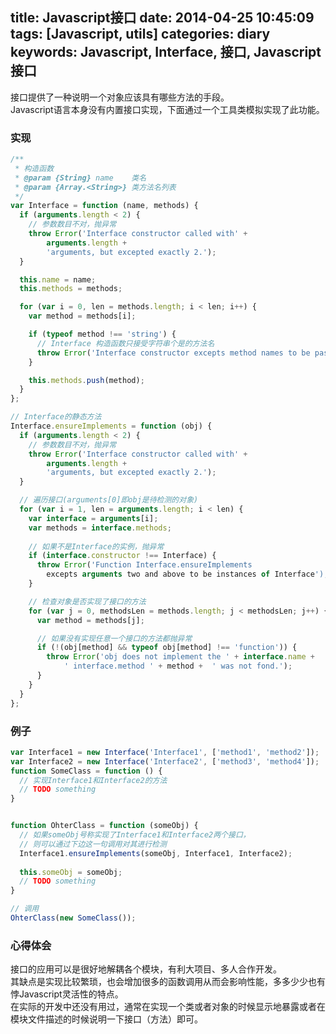 title: Javascript接口
date: 2014-04-25 10:45:09
tags: [Javascript, utils]
categories: diary
keywords: Javascript, Interface, 接口, Javascript 接口
---

接口提供了一种说明一个对象应该具有哪些方法的手段。  
Javascript语言本身没有内置接口实现，下面通过一个工具类模拟实现了此功能。

### 实现
```js
/**
 * 构造函数
 * @param {String} name    类名
 * @param {Array.<String>} 类方法名列表
 */
var Interface = function (name, methods) {
  if (arguments.length < 2) {
    // 参数数目不对，抛异常
    throw Error('Interface constructor called with' + 
        arguments.length +
        'arguments, but excepted exactly 2.');
  }

  this.name = name;
  this.methods = methods;

  for (var i = 0, len = methods.length; i < len; i++) {
    var method = methods[i];

    if (typeof method !== 'string') {
      // Interface 构造函数只接受字符串个是的方法名
      throw Error('Interface constructor excepts method names to be passed in as string');
    }

    this.methods.push(method);
  }
};

// Interface的静态方法
Interface.ensureImplements = function (obj) {
  if (arguments.length < 2) {
    // 参数数目不对，抛异常
    throw Error('Interface constructor called with' + 
        arguments.length +
        'arguments, but excepted exactly 2.');
  }

  // 遍历接口(arguments[0]即obj是待检测的对象)
  for (var i = 1, len = arguments.length; i < len) {
    var interface = arguments[i];
    var methods = interface.methods;
    
    // 如果不是Interface的实例，抛异常
    if (interface.constructor !== Interface) {
      throw Error('Function Interface.ensureImplements 
        excepts arguments two and above to be instances of Interface');
    }

    // 检查对象是否实现了接口的方法
    for (var j = 0, methodsLen = methods.length; j < methodsLen; j++) {
      var method = methods[j];

      // 如果没有实现任意一个接口的方法都抛异常
      if (!(obj[method] && typeof obj[method] !== 'function')) {
        throw Error('obj does not implement the ' + interface.name + 
            ' interface.method ' + method +  ' was not fond.');
      }
    }
  }
};
```

### 例子
``` js
var Interface1 = new Interface('Interface1', ['method1', 'method2']);
var Interface2 = new Interface('Interface2', ['method3', 'method4']);
function SomeClass = function () {
  // 实现Interface1和Interface2的方法
  // TODO something
}


function OhterClass = function (someObj) {
  // 如果someObj号称实现了Interface1和Interface2两个接口，
  // 则可以通过下边这一句调用对其进行检测
  Interface1.ensureImplements(someObj, Interface1, Interface2);
  
  this.someObj = someObj;
  // TODO something
}

// 调用
OhterClass(new SomeClass());
```
### 心得体会
接口的应用可以是很好地解耦各个模块，有利大项目、多人合作开发。  
其缺点是实现比较繁琐，也会增加很多的函数调用从而会影响性能，多多少少也有悖Javascript灵活性的特点。  
在实际的开发中还没有用过，通常在实现一个类或者对象的时候显示地暴露或者在模块文件描述的时候说明一下接口（方法）即可。